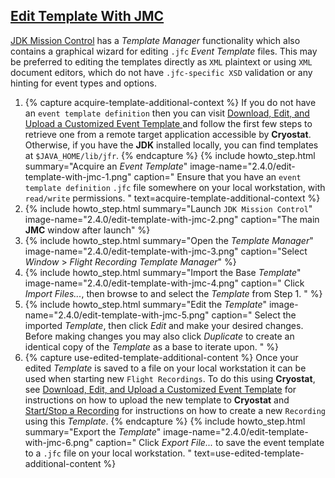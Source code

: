## [Edit Template With JMC](#edit-template-with-jmc)
[JDK Mission Control](https://github.com/openjdk/jmc) has a *Template Manager*
functionality which also contains a graphical wizard for editing `.jfc` *Event
Template* files. This may be preferred to editing the templates directly as `XML`
plaintext or using `XML` document editors, which do not have `.jfc-specific XSD`
validation or any hinting for event types and options.

<ol>
  <li>
    {% capture acquire-template-additional-context %}
      If you do not have an <code>event template definition</code> then you can visit
      <a href="{{ page.url }}#download-edit-and-upload-a-customized-event-template">
        Download, Edit, and Upload a Customized Event Template
      </a>
      and follow the first few steps to retrieve one from a remote target
      application accessible by <b>Cryostat</b>. Otherwise, if you have the <b>JDK</b>
      installed locally, you can find templates at
      <code>$JAVA_HOME/lib/jfr</code>.
    {% endcapture %}
    {% include howto_step.html
      summary="Acquire an <i>Event Template</i>"
      image-name="2.4.0/edit-template-with-jmc-1.png"
      caption="
        Ensure that you have an <code>event template definition</code> <code>.jfc</code> file
        somewhere on your local workstation, with <code>read/write</code> permissions.
      "
      text=acquire-template-additional-context
    %}
  </li>
  <li>
    {% include howto_step.html
      summary="Launch <code>JDK Mission Control</code>"
      image-name="2.4.0/edit-template-with-jmc-2.png"
      caption="The main <b>JMC</b> window after launch"
    %}
  </li>
  <li>
    {% include howto_step.html
      summary="Open the <i>Template Manager</i>"
      image-name="2.4.0/edit-template-with-jmc-3.png"
      caption="Select <i>Window</i> > <i>Flight Recording Template Manager</i>"
    %}
  </li>
  <li>
    {% include howto_step.html
      summary="Import the Base <i>Template</i>"
      image-name="2.4.0/edit-template-with-jmc-4.png"
      caption="
        Click <i>Import Files...</i>, then browse to and select the
        <i>Template</i> from Step 1.
      "
    %}
  </li>
  <li>
    {% include howto_step.html
      summary="Edit the <i>Template</i>"
      image-name="2.4.0/edit-template-with-jmc-5.png"
      caption="
        Select the imported <i>Template</i>, then click <i>Edit</i> and make your
        desired changes. Before making changes you may also click
        <i>Duplicate</i> to create an identical copy of the <i>Template</i> as a base
        to iterate upon.
      "
    %}
  </li>
  <li>
    {% capture use-edited-template-additional-content %}
      Once your edited <i>Template</i> is saved to a file on your local workstation
      it can be used when starting new <code>Flight Recordings</code>. To do this using
      <b>Cryostat</b>, see
      <a href="{{ page.url }}#download-edit-and-upload-a-customized-event-template">Download, Edit, and Upload a Customized Event Template</a>
      for instructions on how to upload the new template to <b>Cryostat</b> and
      <a href="{{ page.url }}#startstop-a-recording">Start/Stop a Recording</a>
      for instructions on how to create a new <code>Recording</code> using this <i>Template</i>.
    {% endcapture %}
    {% include howto_step.html
      summary="Export the <i>Template</i>"
      image-name="2.4.0/edit-template-with-jmc-6.png"
      caption="
        Click <i>Export File...</i> to save the event template to a <code>.jfc</code>
        file on your local workstation.
      "
      text=use-edited-template-additional-content
    %}
  </li>
</ol>
